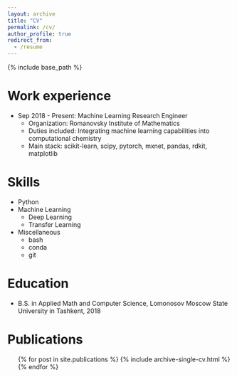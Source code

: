 ```yaml
---
layout: archive
title: "CV"
permalink: /cv/
author_profile: true
redirect_from:
  - /resume
---
```


{% include base_path %}

Work experience
======
* Sep 2018 - Present: Machine Learning Research Engineer
  * Organization: Romanovsky Institute of Mathematics
  * Duties included: Integrating machine learning capabilities into computational chemistry
  * Main stack: scikit-learn, scipy, pytorch, mxnet, pandas, rdkit, matplotlib

Skills
======
* Python
* Machine Learning
  * Deep Learning
  * Transfer Learning
* Miscellaneous
  * bash
  * conda
  * git

Education
======
* B.S. in Applied Math and Computer Science, Lomonosov Moscow State University in Tashkent, 2018

Publications
======
  <ul>{% for post in site.publications %}
    {% include archive-single-cv.html %}
  {% endfor %}</ul>
